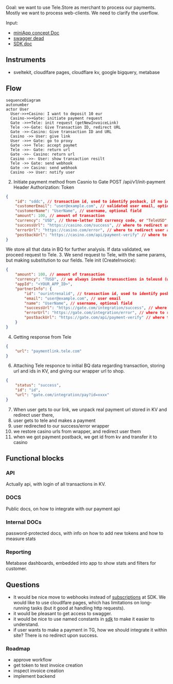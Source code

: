 Goal: we want to use Tele.Store as merchant to process our payments. Mostly we want to process web-clients. We need to clarify the userflow. 

Input:
- [miniApp concept Doc](https://docs.google.com/document/d/1bfWTEDWDp0RoYd4mArW8SwnJ7SWfsn2tAGdZpAsOM1c/edit?tab=t.0)
- [swagger dead](https://dev.tele.store:8081/trex/swagger/index.html)
- [SDK doc](https://github.com/telestore-rep/SDK/tree/main/JavaScript)
## Instruments

- sveltekit, cloudlfare pages, cloudflare kv, google bigquery, metabase

## Flow

```mermaid
sequenceDiagram
autonumber
actor User
  User->>+Casino: I want to deposit 10 eur
  Casino->>+Gate: initiate payment request
  Gate ->>+Tele: init request (getNewInvoiceLink)
  Tele ->>-Gate: Give Transaction ID, redirect URL
  Gate ->>-Casino: Give transaction ID and URL
  Casino ->> User: give link
  User ->>+ Gate: go to proxy
  Gate ->>+ Tele: accept paymet
  Tele ->>- Gate: return url
  Gate ->>- Casino: return url
  Casino ->>- User: show transaction resilt
  Tele ->> Gate: send webhook
  Gate ->> Casino: send webhook
  Casino ->> User: notify user
```

2. Initiate payment method from Casnio to Gate
   POST /api/v1/init-payment
   Header Authorization: Token

```json
{
	"id": "sddc", // transaction id, used to identify posback, if no id - no postback
	"customerEmail": "user@example.com", // validated user email, optional
	"customerName": "UserName", // username, optional field
	"amount": 100, // amount of transaction
	"currency": "USD", // three-letter ISO currency code, or "TeleUSD" if ommited
	"successUrl": "https://casino.com/success", // where to redirect user after successful payment
	"errorUrl": "https://casino.com/error", // where to redirect user after unsuccessfull payment
	"postbackUrl": "https://casino.com/api/payment-verify" // where to send payment notify
}
```

We store all that data in BQ for further analysis.
If data validated, we proceed request to Tele. 
3. We send request to Tele, with the same params, but making substitution to our fields.
Tele init (CreateInvoice):

```json
{
	"amount": 100, // amount of transaction
	"currency": "TUSD", // we always invoke transasctions in teleusd (with some conversion rate)
	"appId": "<YOUR_APP_ID>",
	"partnerInfo": {
		"id": "ourintrenalid", // transaction id, used to identify posback, if no id - no postback
		"email": "user@example.com", // user email
		"name": "UserName", // username, optional field
		"successUrl": "https://gate.com/integration/success", // where to redirect user after successful payment
		"errorUrl": "https://gate.com/integration/error", // where to redirect user after unsuccessfull payment
		"postbackUrl": "https://gate.com/api/payment-verify" // where to send payment notify
	}
}
```

4. Getting response from Tele

```json
{
	"url": "paymentlink.tele.com"
}
```

6. Attaching Tele responce to initial BQ data regarding transaction, storing url and ids in KV, and giving our wrapper url to shop.

```json
{
	"status": "success",
	"id": "id",
	"url": "gate.com/integration/pay?id=xxxx"
}
```

7. When user gets to our link, we unpack real payment url stored in KV and redirect user there,
8. user gets to tele and makes a payment
9. user redirected to our success/error wrapper
10. we restore casino urls from wrapper, and redirect user them
11. when we got payment postback, we get id from kv and transfer it to casino

## Functional blocks

### API

Actually api, with login of all transactions in KV.

### DOCS

Public docs, on how to integrate with our payment api

### Internal DOCs

password-protected docs, with info on how to add new tokens and how to measure stats

### Reporting

Metabase dashboards, embedded into app to show stats and filters for customer.


## Questions
- It would be nice move to webhooks instead of [subscriptions](https://github.com/telestore-rep/SDK/blob/main/JavaScript/src/index.ts#L92) at SDK. We would like to use cloudlfare pages, which has limitations on long-running tasks (but it good at handling http requests).
- it would be pleasant to get access to swagger.
- it would be nice to use named constants in [sdk](https://github.com/telestore-rep/SDK/blob/main/JavaScript/src/index.ts#L121) to make it easier to understand.
- if user wants to make a payment in TG, how we should integrate it within site? There is no redirect upon success.


### Roadmap
- approve workflow
- get token to test invoice creation
- inspect invoice creation
- implement backend